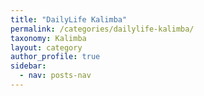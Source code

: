 ```yaml
---
title: "DailyLife Kalimba"
permalink: /categories/dailylife-kalimba/
taxonomy: Kalimba
layout: category
author_profile: true
sidebar:
  - nav: posts-nav
---
```


